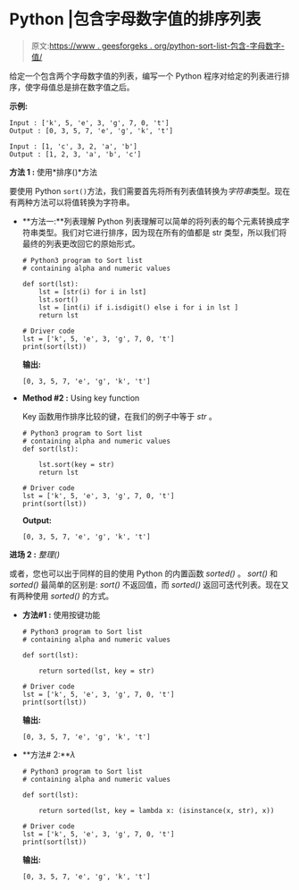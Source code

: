 # Python |包含字母数字值的排序列表

> 原文:[https://www . geesforgeks . org/python-sort-list-包含-字母数字-值/](https://www.geeksforgeeks.org/python-sort-list-containing-alphanumeric-values/)

给定一个包含两个字母数字值的列表，编写一个 Python 程序对给定的列表进行排序，使字母值总是排在数字值之后。

**示例:**

```
Input : ['k', 5, 'e', 3, 'g', 7, 0, 't']
Output : [0, 3, 5, 7, 'e', 'g', 'k', 't']

Input : [1, 'c', 3, 2, 'a', 'b']
Output : [1, 2, 3, 'a', 'b', 'c']

```

**方法 1 :** 使用*排序()*方法

要使用 Python `sort()`方法，我们需要首先将所有列表值转换为*字符串*类型。现在有两种方法可以将值转换为字符串。

*   **方法一:**列表理解
    Python 列表理解可以简单的将列表的每个元素转换成字符串类型。我们对它进行排序，因为现在所有的值都是 str 类型，所以我们将最终的列表更改回它的原始形式。

    ```
    # Python3 program to Sort list 
    # containing alpha and numeric values

    def sort(lst):
        lst = [str(i) for i in lst]
        lst.sort()
        lst = [int(i) if i.isdigit() else i for i in lst ]
        return lst

    # Driver code
    lst = ['k', 5, 'e', 3, 'g', 7, 0, 't']
    print(sort(lst))
    ```

    **输出:**

    ```
    [0, 3, 5, 7, 'e', 'g', 'k', 't']

    ```

*   **Method #2 :** Using key function

    Key 函数用作排序比较的键，在我们的例子中等于 *str* 。

    ```
    # Python3 program to Sort list 
    # containing alpha and numeric values
    def sort(lst):

        lst.sort(key = str)
        return lst

    # Driver code
    lst = ['k', 5, 'e', 3, 'g', 7, 0, 't']
    print(sort(lst))
    ```

    **Output:**

    ```
    [0, 3, 5, 7, 'e', 'g', 'k', 't']

    ```

**进场 2 :** *整理()*

或者，您也可以出于同样的目的使用 Python 的内置函数 *sorted()* 。 *sort()* 和 *sorted()* 最简单的区别是: *sort()* 不返回值，而 *sorted()* 返回可迭代列表。现在又有两种使用 *sorted()* 的方式。

*   **方法#1 :** 使用按键功能

    ```
    # Python3 program to Sort list 
    # containing alpha and numeric values

    def sort(lst):

        return sorted(lst, key = str)

    # Driver code
    lst = ['k', 5, 'e', 3, 'g', 7, 0, 't']
    print(sort(lst))
    ```

    **输出:**

    ```
    [0, 3, 5, 7, 'e', 'g', 'k', 't']

    ```

*   **方法# 2:***λ*

    ```
    # Python3 program to Sort list 
    # containing alpha and numeric values

    def sort(lst):

        return sorted(lst, key = lambda x: (isinstance(x, str), x))

    # Driver code
    lst = ['k', 5, 'e', 3, 'g', 7, 0, 't']
    print(sort(lst))
    ```

    **输出:**

    ```
    [0, 3, 5, 7, 'e', 'g', 'k', 't']

    ```